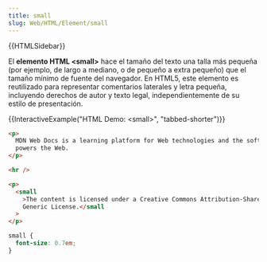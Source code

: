 ```yaml
---
title: small
slug: Web/HTML/Element/small
---
```


{{HTMLSidebar}}

El **elemento HTML \<small>** hace el tamaño del texto una talla más pequeña (por ejemplo, de largo a mediano, o de pequeño a extra pequeño) que el tamaño mínimo de fuente del navegador. En HTML5, este elemento es reutilizado para representar comentarios laterales y letra pequeña, incluyendo derechos de autor y texto legal, independientemente de su estilo de presentación.

{{InteractiveExample("HTML Demo: &lt;small&gt;", "tabbed-shorter")}}

```html interactive-example
<p>
  MDN Web Docs is a learning platform for Web technologies and the software that
  powers the Web.
</p>

<hr />

<p>
  <small
    >The content is licensed under a Creative Commons Attribution-ShareAlike 2.5
    Generic License.</small
  >
</p>
```

```css interactive-example
small {
  font-size: 0.7em;
}
```
